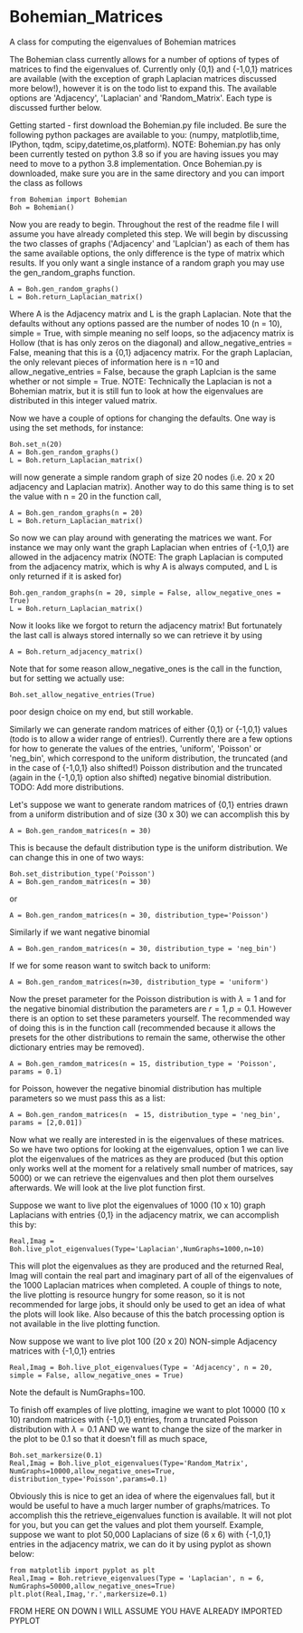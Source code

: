 # Bohemian_Matrices
A class for computing the eigenvalues of Bohemian matrices

The Bohemian class currently allows for a number of options of types of matrices to find the eigenvalues of. Currently only {0,1} and {-1,0,1} matrices are available (with the exception of graph Laplacian matrices discussed more below!), however it is on the todo list to expand this. The available options are 'Adjacency', 'Laplacian' and 'Random_Matrix'. Each type is discussed further below.

Getting started - first download the Bohemian.py file included. Be sure the following python packages are available to you: (numpy, matplotlib,time, IPython, tqdm, scipy,datetime,os,platform). NOTE: Bohemian.py has only been currently tested on python 3.8 so if you are having issues you may need to move to a python 3.8 implementation.
Once Bohemian.py is downloaded, make sure you are in the same directory and you can import the class as follows

```
from Bohemian import Bohemian
Boh = Bohemian()
```

Now you are ready to begin. Throughout the rest of the readme file I will assume you have already completed this step.
We will begin by discussing the two classes of graphs ('Adjacency' and 'Laplcian') as each of them has the same available options, the only difference is the type of matrix which results.
If you only want a single instance of a random graph you may use the gen_random_graphs function.

```
A = Boh.gen_random_graphs()
L = Boh.return_Laplacian_matrix()
```
Where A is the Adjacency matrix and L is the graph Laplacian. Note that the defaults without any options passed are the number of nodes 10 (n = 10), simple = True, with simple meaning no self loops, so the adjacency matrix is Hollow (that is has only zeros on the diagonal) and allow_negative_entries = False, meaning that this is a {0,1} adjacency matrix. For the graph Laplacian, the only relevant pieces of information here is n =10 and allow_negative_entries = False, because the graph Laplcian is the same whether or not simple = True. NOTE: Technically the Laplacian is not a Bohemian matrix, but it is still fun to look at how the eigenvalues are distributed in this integer valued matrix.

Now we have a couple of options for changing the defaults. One way is using the set methods, for instance:

```
Boh.set_n(20)
A = Boh.gen_random_graphs()
L = Boh.return_Laplacian_matrix()
```
will now generate a simple random graph of size 20 nodes (i.e. 20 x 20 adjacency and Laplacian matrix).
Another way to do this same thing is to set the value with n = 20 in the function call,

```
A = Boh.gen_random_graphs(n = 20)
L = Boh.return_Laplacian_matrix()
```

So now we can play around with generating the matrices we want. For instance we may only want the graph Laplacian when entries of {-1,0,1} are allowed in the adjacency matrix (NOTE: The graph Laplacian is computed from the adjacency matrix, which is why A is always computed, and L is only returned if it is asked for)

```
Boh.gen_random_graphs(n = 20, simple = False, allow_negative_ones = True)
L = Boh.return_Laplacian_matrix()
```
Now it looks like we forgot to return the adjacency matrix! But fortunately the last call is always stored internally so we can retrieve it by using
```
A = Boh.return_adjacency_matrix()
```
Note that for some reason allow_negative_ones is the call in the function, but for setting we actually use:
```
Boh.set_allow_negative_entries(True)
```
poor design choice on my end, but still workable.

Similarly we can generate random matrices of either {0,1} or {-1,0,1} values (todo is to allow a wider range of entries!). Currently there are a few options for how to generate the values of the entries, 'uniform', 'Poisson' or 'neg_bin', which correspond to the uniform distribution, the truncated (and in the case of {-1,0,1} also shifted!) Poisson distribution and the truncated (again in the {-1,0,1} option also shifted) negative binomial distribution. TODO: Add more distributions.

Let's suppose we want to generate random matrices of {0,1} entries drawn from a uniform distribution and of size (30 x 30) we can accomplish this by
```
A = Boh.gen_random_matrices(n = 30)
```
This is because the default distribution type is the uniform distribution. We can change this in one of two ways:
```
Boh.set_distribution_type('Poisson')
A = Boh.gen_random_matrices(n = 30)
```
or
```
A = Boh.gen_random_matrices(n = 30, distribution_type='Poisson')
```
Similarly if we want negative binomial
```
A = Boh.gen_random_matrices(n = 30, distribution_type = 'neg_bin')
```
If we for some reason want to switch back to uniform:

```
A = Boh.gen_random_matrices(n=30, distribution_type = 'uniform')
```
Now the preset parameter for the Poisson distribution is with $\lambda = 1$ and for the negative binomial distribution the parameters are $r = 1, p = 0.1$. However there is an option to set these parameters yourself. The recommended way of doing this is in the function call (recommended because it allows the presets for the other distributions to remain the same, otherwise the other dictionary entries may be removed).

```
A = Boh.gen_ramdom_matrices(n = 15, distribution_type = 'Poisson', params = 0.1)
```
for Poisson, however the negative binomial distribution has multiple parameters so we must pass this as a list:

```
A = Boh.gen_random_matrices(n  = 15, distribution_type = 'neg_bin', params = [2,0.01])
```

Now what we really are interested in is the eigenvalues of these matrices. So we have two options for looking at the eigenvalues, option 1 we can live plot the eigenvalues of the matrices as they are produced (but this option only works well at the moment for a relatively small number of matrices, say 5000) or we can retrieve the eigenvalues and then plot them ourselves afterwards.  We will look at the live plot function first.

Suppose we want to live plot the eigenvalues of 1000 (10 x 10) graph Laplacians with entries {0,1} in the adjacency matrix, we can accomplish this by:
```
Real,Imag = Boh.live_plot_eigenvalues(Type='Laplacian',NumGraphs=1000,n=10)
```
This will plot the eigenvalues as they are produced and the returned Real, Imag will contain the real part and imaginary part of all of the eigenvalues of the 1000 Laplacian matrices when completed. A couple of things to note, the live plotting is resource hungry for some reason, so it is not recommended for large jobs, it should only be used to get an idea of what the plots will look like. Also because of this the batch processing option is not available in the live plotting function.

Now suppose we want to live plot 100 (20 x 20) NON-simple Adjacency matrices with {-1,0,1} entries

```
Real,Imag = Boh.live_plot_eigenvalues(Type = 'Adjacency', n = 20, simple = False, allow_negative_ones = True)
```
Note the default is NumGraphs=100.

To finish off examples of live plotting, imagine we want to plot 10000 (10 x 10) random matrices with {-1,0,1} entries, from a truncated Poisson distribution with $\lambda = 0.1$ AND we want to change the size of the marker in the plot to be 0.1 so that it doesn't fill as much space,

```
Boh.set_markersize(0.1)
Real,Imag = Boh.live_plot_eigenvalues(Type='Random_Matrix', NumGraphs=10000,allow_negative_ones=True, distribution_type='Poisson',params=0.1)
```
Obviously this is nice to get an idea of where the eigenvalues fall, but it would be useful to have a much larger number of graphs/matrices. To accomplish this the retrieve_eigenvalues function is available. It will not plot for you, but you can get the values and plot them yourself. Example, suppose we want to plot 50,000 Laplacians of size (6 x 6) with {-1,0,1} entries in the adjacency matrix, we can do it by using pyplot as shown below:

```
from matplotlib import pyplot as plt
Real,Imag = Boh.retrieve_eigenvalues(Type = 'Laplacian', n = 6, NumGraphs=50000,allow_negative_ones=True)
plt.plot(Real,Imag,'r.',markersize=0.1)
```
FROM HERE ON DOWN I WILL ASSUME YOU HAVE ALREADY IMPORTED PYPLOT


